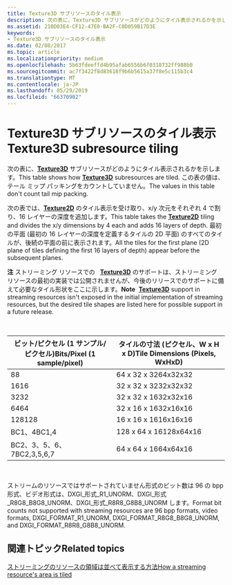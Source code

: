 ```yaml
---
title: Texture3D サブリソースのタイル表示
description: 次の表に、Texture3D サブリソースがどのようにタイル表示されるかを示します。
ms.assetid: 210D03E4-CF12-47E0-BA2F-C8D059B17D3E
keywords:
- Texture3D サブリソースのタイル表示
ms.date: 02/08/2017
ms.topic: article
ms.localizationpriority: medium
ms.openlocfilehash: 5b63fdeeffd4b95afab6556b6f0318732ff988b0
ms.sourcegitcommit: ac7f3422f8d83618f9b6b5615a37f8e5c115b3c4
ms.translationtype: MT
ms.contentlocale: ja-JP
ms.lasthandoff: 05/29/2019
ms.locfileid: "66370902"
---
```

# <a name="texture3d-subresource-tiling"></a><span data-ttu-id="c79fd-104">Texture3D サブリソースのタイル表示</span><span class="sxs-lookup"><span data-stu-id="c79fd-104">Texture3D subresource tiling</span></span>


<span data-ttu-id="c79fd-105">次の表に、[**Texture3D**](https://docs.microsoft.com/windows/desktop/direct3dhlsl/sm5-object-texture3d) サブリソースがどのようにタイル表示されるかを示します。</span><span class="sxs-lookup"><span data-stu-id="c79fd-105">This table shows how [**Texture3D**](https://docs.microsoft.com/windows/desktop/direct3dhlsl/sm5-object-texture3d) subresources are tiled.</span></span> <span data-ttu-id="c79fd-106">この表の値は、テール ミップ パッキングをカウントしていません。</span><span class="sxs-lookup"><span data-stu-id="c79fd-106">The values in this table don't count tail mip packing.</span></span>

<span data-ttu-id="c79fd-107">次の表では、[**Texture2D**](https://docs.microsoft.com/windows/desktop/direct3dhlsl/sm5-object-texture2d) のタイル表示を受け取り、x/y 次元をそれぞれ 4 で割り、16 レイヤーの深度を追加します。</span><span class="sxs-lookup"><span data-stu-id="c79fd-107">This table takes the [**Texture2D**](https://docs.microsoft.com/windows/desktop/direct3dhlsl/sm5-object-texture2d) tiling and divides the x/y dimensions by 4 each and adds 16 layers of depth.</span></span> <span data-ttu-id="c79fd-108">最初の平面 (最初の 16 レイヤーの深度を定義するタイルの 2D 平面) のすべてのタイルが、後続の平面の前に表示されます。</span><span class="sxs-lookup"><span data-stu-id="c79fd-108">All the tiles for the first plane (2D plane of tiles defining the first 16 layers of depth) appear before the subsequent planes.</span></span>

<span data-ttu-id="c79fd-109">**注** ストリーミング リソースでの   [**Texture3D**](https://docs.microsoft.com/windows/desktop/direct3dhlsl/sm5-object-texture3d) のサポートは、ストリーミング リソースの最初の実装では公開されませんが、今後のリリースでのサポートに備えて必要なタイル形状をここに示します。</span><span class="sxs-lookup"><span data-stu-id="c79fd-109">**Note**  [**Texture3D**](https://docs.microsoft.com/windows/desktop/direct3dhlsl/sm5-object-texture3d) support in streaming resources isn't exposed in the initial implementation of streaming resources, but the desired tile shapes are listed here for possible support in a future release.</span></span>

 

| <span data-ttu-id="c79fd-110">ビット/ピクセル (1 サンプル/ピクセル)</span><span class="sxs-lookup"><span data-stu-id="c79fd-110">Bits/Pixel (1 sample/pixel)</span></span> | <span data-ttu-id="c79fd-111">タイルの寸法 (ピクセル、W x H x D)</span><span class="sxs-lookup"><span data-stu-id="c79fd-111">Tile Dimensions (Pixels, WxHxD)</span></span> |
|-----------------------------|---------------------------------|
| <span data-ttu-id="c79fd-112">8</span><span class="sxs-lookup"><span data-stu-id="c79fd-112">8</span></span>                           | <span data-ttu-id="c79fd-113">64 x 32 x 32</span><span class="sxs-lookup"><span data-stu-id="c79fd-113">64x32x32</span></span>                        |
| <span data-ttu-id="c79fd-114">16</span><span class="sxs-lookup"><span data-stu-id="c79fd-114">16</span></span>                          | <span data-ttu-id="c79fd-115">32 x 32 x 32</span><span class="sxs-lookup"><span data-stu-id="c79fd-115">32x32x32</span></span>                        |
| <span data-ttu-id="c79fd-116">32</span><span class="sxs-lookup"><span data-stu-id="c79fd-116">32</span></span>                          | <span data-ttu-id="c79fd-117">32 x 32 x 16</span><span class="sxs-lookup"><span data-stu-id="c79fd-117">32x32x16</span></span>                        |
| <span data-ttu-id="c79fd-118">64</span><span class="sxs-lookup"><span data-stu-id="c79fd-118">64</span></span>                          | <span data-ttu-id="c79fd-119">32 x 16 x 16</span><span class="sxs-lookup"><span data-stu-id="c79fd-119">32x16x16</span></span>                        |
| <span data-ttu-id="c79fd-120">128</span><span class="sxs-lookup"><span data-stu-id="c79fd-120">128</span></span>                         | <span data-ttu-id="c79fd-121">16 x 16 x 16</span><span class="sxs-lookup"><span data-stu-id="c79fd-121">16x16x16</span></span>                        |
| <span data-ttu-id="c79fd-122">BC1、4</span><span class="sxs-lookup"><span data-stu-id="c79fd-122">BC1,4</span></span>                       | <span data-ttu-id="c79fd-123">128 x 64 x 16</span><span class="sxs-lookup"><span data-stu-id="c79fd-123">128x64x16</span></span>                       |
| <span data-ttu-id="c79fd-124">BC2、3、5、6、7</span><span class="sxs-lookup"><span data-stu-id="c79fd-124">BC2,3,5,6,7</span></span>                 | <span data-ttu-id="c79fd-125">64 x 64 x 16</span><span class="sxs-lookup"><span data-stu-id="c79fd-125">64x64x16</span></span>                        |

 

<span data-ttu-id="c79fd-126">ストリームのリソースではサポートされていません形式のビット数は 96 の bpp 形式、ビデオ形式は、DXGI\_形式\_R1\_UNORM、DXGI\_形式\_R8G8\_B8G8\_UNORM、DXGI\_形式\_R8R8\_G8B8\_UNORM します。</span><span class="sxs-lookup"><span data-stu-id="c79fd-126">Format bit counts not supported with streaming resources are 96 bpp formats, video formats, DXGI\_FORMAT\_R1\_UNORM, DXGI\_FORMAT\_R8G8\_B8G8\_UNORM, and DXGI\_FORMAT\_R8R8\_G8B8\_UNORM.</span></span>

## <a name="span-idrelated-topicsspanrelated-topics"></a><span data-ttu-id="c79fd-127"><span id="related-topics"></span>関連トピック</span><span class="sxs-lookup"><span data-stu-id="c79fd-127"><span id="related-topics"></span>Related topics</span></span>


[<span data-ttu-id="c79fd-128">ストリーミングのリソースの領域は並べて表示する方法</span><span class="sxs-lookup"><span data-stu-id="c79fd-128">How a streaming resource's area is tiled</span></span>](how-a-streaming-resource-s-area-is-tiled.md)

 

 




